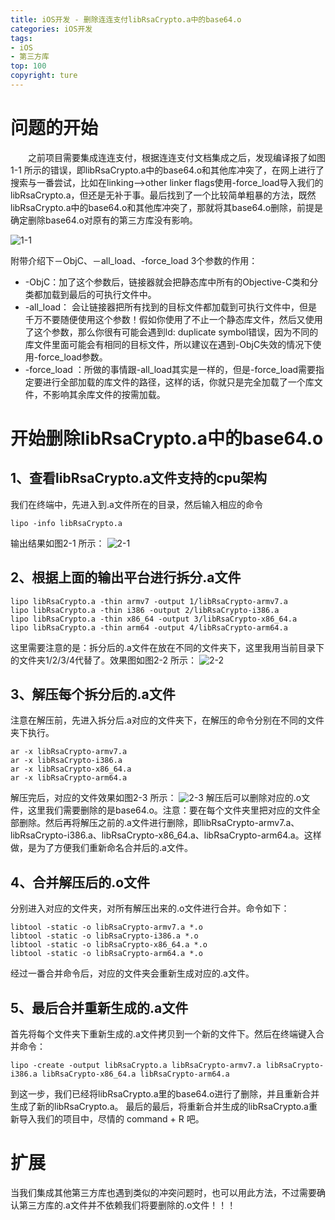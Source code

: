 ```yaml
---
title: iOS开发 - 删除连连支付libRsaCrypto.a中的base64.o
categories: iOS开发
tags:
- iOS
- 第三方库
top: 100
copyright: ture
---
```

# 问题的开始
&emsp;&emsp;之前项目需要集成连连支付，根据连连支付文档集成之后，发现编译报了如图1-1 所示的错误，即libRsaCrypto.a中的base64.o和其他库冲突了，在网上进行了搜索与一番尝试，比如在linking—>other linker flags使用-force_load导入我们的libRsaCrypto.a，但还是无补于事。最后找到了一个比较简单粗暴的方法，既然libRsaCrypto.a中的base64.o和其他库冲突了，那就将其base64.o删除，前提是确定删除base64.o对原有的第三方库没有影响。
<!-- more -->
![](https://ws1.sinaimg.cn/large/749c46aagy1fw2wubwxvij219g046768.jpg '1-1')

 附带介绍下－ObjC、－all_load、-force_load 3个参数的作用： 
- -ObjC：加了这个参数后，链接器就会把静态库中所有的Objective-C类和分类都加载到最后的可执行文件中。
- -all_load： 会让链接器把所有找到的目标文件都加载到可执行文件中，但是千万不要随便使用这个参数！假如你使用了不止一个静态库文件，然后又使用了这个参数，那么你很有可能会遇到ld: duplicate symbol错误，因为不同的库文件里面可能会有相同的目标文件，所以建议在遇到-ObjC失效的情况下使用-force_load参数。
- -force_load ：所做的事情跟-all_load其实是一样的，但是-force_load需要指定要进行全部加载的库文件的路径，这样的话，你就只是完全加载了一个库文件，不影响其余库文件的按需加载。

# 开始删除libRsaCrypto.a中的base64.o
## 1、查看libRsaCrypto.a文件支持的cpu架构
我们在终端中，先进入到.a文件所在的目录，然后输入相应的命令
``` 
lipo -info libRsaCrypto.a 
```
输出结果如图2-1 所示：
![](https://ws1.sinaimg.cn/large/749c46aagy1fw2wuc64t4j20uc03cdhm.jpg '2-1')
## 2、根据上面的输出平台进行拆分.a文件
``` 
lipo libRsaCrypto.a -thin armv7 -output 1/libRsaCrypto-armv7.a
lipo libRsaCrypto.a -thin i386 -output 2/libRsaCrypto-i386.a 
lipo libRsaCrypto.a -thin x86_64 -output 3/libRsaCrypto-x86_64.a
lipo libRsaCrypto.a -thin arm64 -output 4/libRsaCrypto-arm64.a
```
这里需要注意的是：拆分后的.a文件在放在不同的文件夹下，这里我用当前目录下的文件夹1/2/3/4代替了。效果图如图2-2 所示：
![](https://ws1.sinaimg.cn/large/749c46aagy1fw2wud4b2qj20my04ewer.jpg '2-2')
## 3、解压每个拆分后的.a文件
注意在解压前，先进入拆分后.a对应的文件夹下，在解压的命令分别在不同的文件夹下执行。
```
ar -x libRsaCrypto-armv7.a
ar -x libRsaCrypto-i386.a
ar -x libRsaCrypto-x86_64.a
ar -x libRsaCrypto-arm64.a
```
解压完后，对应的文件效果如图2-3 所示：
![](https://ws1.sinaimg.cn/large/749c46aagy1fw2wuc0afcj20bm0esab1.jpg '2-3')
解压后可以删除对应的.o文件，这里我们需要删除的是base64.o。注意：要在每个文件夹里把对应的文件全部删除。然后再将解压之前的.a文件进行删除，即libRsaCrypto-armv7.a、libRsaCrypto-i386.a、libRsaCrypto-x86_64.a、libRsaCrypto-arm64.a。这样做，是为了方便我们重新命名合并后的.a文件。
## 4、合并解压后的.o文件
分别进入对应的文件夹，对所有解压出来的.o文件进行合并。命令如下：
```
libtool -static -o libRsaCrypto-armv7.a *.o
libtool -static -o libRsaCrypto-i386.a *.o
libtool -static -o libRsaCrypto-x86_64.a *.o
libtool -static -o libRsaCrypto-arm64.a *.o
```
经过一番合并命令后，对应的文件夹会重新生成对应的.a文件。
## 5、最后合并重新生成的.a文件
首先将每个文件夹下重新生成的.a文件拷贝到一个新的文件下。然后在终端键入合并命令：
```
lipo -create -output libRsaCrypto.a libRsaCrypto-armv7.a libRsaCrypto-i386.a libRsaCrypto-x86_64.a libRsaCrypto-arm64.a
```
到这一步，我们已经将libRsaCrypto.a里的base64.o进行了删除，并且重新合并生成了新的libRsaCrypto.a。
最后的最后，将重新合并生成的libRsaCrypto.a重新导入我们的项目中，尽情的 command + R 吧。
# 扩展
当我们集成其他第三方库也遇到类似的冲突问题时，也可以用此方法，不过需要确认第三方库的.a文件并不依赖我们将要删除的.o文件！！！


